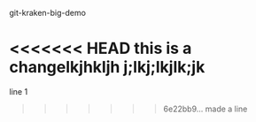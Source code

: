 git-kraken-big-demo

<<<<<<< HEAD
this is a changelkjhkljh
j;lkj;lkjlk;jk
=======
line 1
>>>>>>> 6e22bb9... made a line

